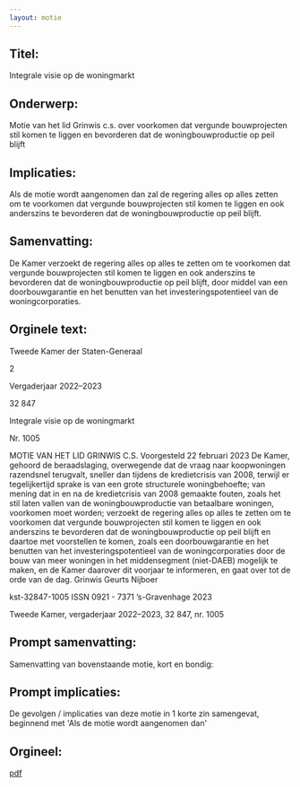 ```yaml
---
layout: motie
---
```

## Titel:
Integrale visie op de woningmarkt
## Onderwerp:
Motie van het lid Grinwis c.s. over voorkomen dat vergunde bouwprojecten stil komen te liggen en bevorderen dat de woningbouwproductie op peil blijft
## Implicaties:

Als de motie wordt aangenomen dan zal de regering alles op alles zetten om te voorkomen dat vergunde bouwprojecten stil komen te liggen en ook anderszins te bevorderen dat de woningbouwproductie op peil blijft.
## Samenvatting:

De Kamer verzoekt de regering alles op alles te zetten om te voorkomen dat vergunde bouwprojecten stil komen te liggen en ook anderszins te bevorderen dat de woningbouwproductie op peil blijft, door middel van een doorbouwgarantie en het benutten van het investeringspotentieel van de woningcorporaties.
## Orginele text:


Tweede Kamer der Staten-Generaal

2

Vergaderjaar 2022–2023

32 847

Integrale visie op de woningmarkt

Nr. 1005

MOTIE VAN HET LID GRINWIS C.S.
Voorgesteld 22 februari 2023
De Kamer,
gehoord de beraadslaging,
overwegende dat de vraag naar koopwoningen razendsnel terugvalt,
sneller dan tijdens de kredietcrisis van 2008, terwijl er tegelijkertijd sprake
is van een grote structurele woningbehoefte;
van mening dat in en na de kredietcrisis van 2008 gemaakte fouten, zoals
het stil laten vallen van de woningbouwproductie van betaalbare
woningen, voorkomen moet worden;
verzoekt de regering alles op alles te zetten om te voorkomen dat
vergunde bouwprojecten stil komen te liggen en ook anderszins te
bevorderen dat de woningbouwproductie op peil blijft en daartoe met
voorstellen te komen, zoals een doorbouwgarantie en het benutten van
het investeringspotentieel van de woningcorporaties door de bouw van
meer woningen in het middensegment (niet-DAEB) mogelijk te maken, en
de Kamer daarover dit voorjaar te informeren,
en gaat over tot de orde van de dag.
Grinwis
Geurts
Nijboer

kst-32847-1005
ISSN 0921 - 7371
’s-Gravenhage 2023

Tweede Kamer, vergaderjaar 2022–2023, 32 847, nr. 1005


## Prompt samenvatting:
Samenvatting van bovenstaande motie, kort en bondig:


## Prompt implicaties:
De gevolgen / implicaties van deze motie in 1 korte zin samengevat, beginnend met 'Als de motie wordt aangenomen dan' 

## Orgineel:
[pdf](https://gegevensmagazijn.tweedekamer.nl/OData/v4/2.0/Document(7c9e3550-8813-4ed6-9096-19b3d239017a)/resource)
